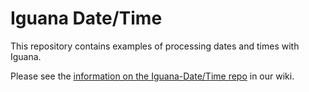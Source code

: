 <h1>Iguana Date/Time</h1>

This repository contains examples of processing dates and times with Iguana.  

Please see the <a href="http://help.interfaceware.com/category/building-interfaces/repositories/builtin-iguana-datetime">information on the Iguana-Date/Time repo</a> in our wiki.

